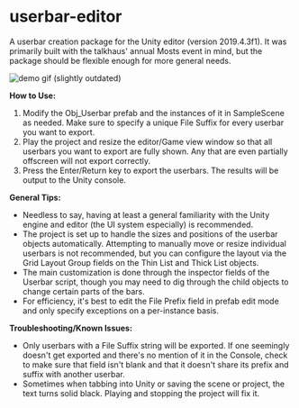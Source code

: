 # userbar-editor
A userbar creation package for the Unity editor (version 2019.4.3f1).  It was primarily built with the talkhaus' annual Mosts event in mind, but the package should be flexible enough for more general needs.

![demo gif (slightly outdated)](https://cdn.discordapp.com/attachments/583710218316415009/757856258329149540/userbarTool.gif)

**How to Use:** 
1. Modify the Obj_Userbar prefab and the instances of it in SampleScene as needed.  Make sure to specify a unique File Suffix for every userbar you want to export.
2. Play the project and resize the editor/Game view window so that all userbars you want to export are fully shown. Any that are even partially offscreen will not export correctly.
3. Press the Enter/Return key to export the userbars. The results will be output to the Unity console.


**General Tips:**
- Needless to say, having at least a general familiarity with the Unity engine and editor (the UI system especially) is recommended.
- The project is set up to handle the sizes and positions of the userbar objects automatically.  Attempting to manually move or resize individual userbars is not recommended, but you can configure the layout via the Grid Layout Group fields on the Thin List and Thick List objects.
- The main customization is done through the inspector fields of the Userbar script, though you may need to dig through the child objects to change certain parts of the bars.
- For efficiency, it's best to edit the File Prefix field in prefab edit mode and only specify exceptions on a per-instance basis.


**Troubleshooting/Known Issues:**
- Only userbars with a File Suffix string will be exported. If one seemingly doesn't get exported and there's no mention of it in the Console, check to make sure that field isn't blank and that it doesn't share its prefix and suffix with another userbar.
- Sometimes when tabbing into Unity or saving the scene or project, the text turns solid black.  Playing and stopping the project will fix it.
